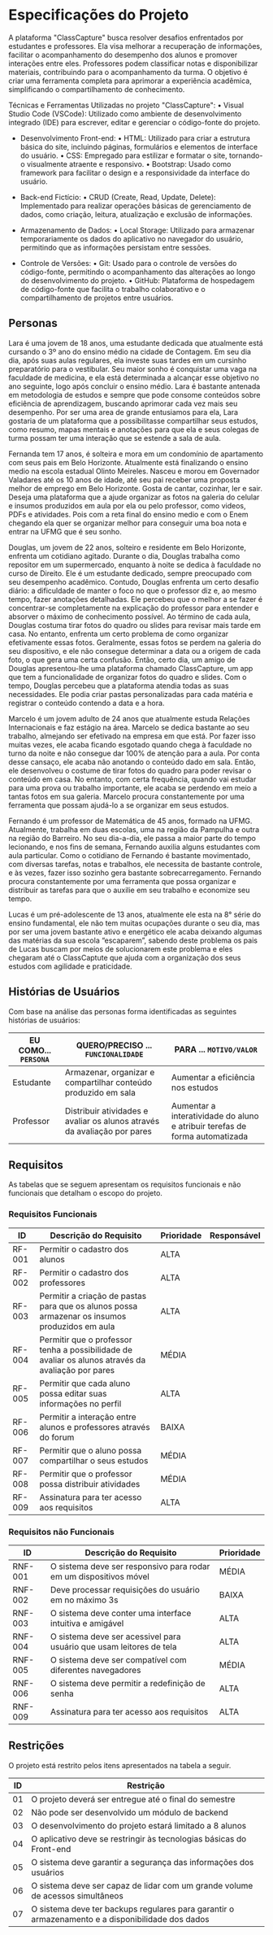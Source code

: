# Especificações do Projeto

A plataforma "ClassCapture" busca resolver desafios enfrentados por estudantes e professores. Ela visa melhorar a recuperação de informações, facilitar o acompanhamento do desempenho dos alunos e promover interações entre eles. Professores podem classificar notas e disponibilizar materiais, contribuindo para o acompanhamento da turma. O objetivo é criar uma ferramenta completa para aprimorar a experiência acadêmica, simplificando o compartilhamento de conhecimento.

Técnicas e Ferramentas Utilizadas no projeto "ClassCapture":
• Visual Studio Code (VSCode): Utilizado como ambiente de desenvolvimento integrado (IDE) para escrever, editar e gerenciar o código-fonte do projeto.

- Desenvolvimento Front-end:
• HTML: Utilizado para criar a estrutura básica do site, incluindo páginas, formulários e elementos de interface do usuário.
• CSS: Empregado para estilizar e formatar o site, tornando-o visualmente atraente e responsivo.
• Bootstrap: Usado como framework para facilitar o design e a responsividade da interface do usuário.

- Back-end Fictício:
• CRUD (Create, Read, Update, Delete): Implementado para realizar operações básicas de gerenciamento de dados, como criação, leitura, atualização e exclusão de informações.

- Armazenamento de Dados:
• Local Storage: Utilizado para armazenar temporariamente os dados do aplicativo no navegador do usuário, permitindo que as informações persistam entre sessões.

- Controle de Versões:
• Git: Usado para o controle de versões do código-fonte, permitindo o acompanhamento das alterações ao longo do desenvolvimento do projeto.
• GitHub: Plataforma de hospedagem de código-fonte que facilita o trabalho colaborativo e o compartilhamento de projetos entre usuários.

## Personas

Lara é uma jovem de 18 anos, uma estudante dedicada que atualmente está cursando o 3º ano do ensino médio na cidade de Contagem. Em seu dia dia, após suas aulas regulares, ela investe suas tardes em um cursinho preparatório para o vestibular. Seu maior sonho é conquistar uma vaga na faculdade de medicina, e ela está determinada a alcançar esse objetivo no ano seguinte, logo após concluir o ensino médio. Lara é bastante antenada em metodologia de estudos e sempre que pode consome conteúdos sobre eficiência de aprendizagem, buscando aprimorar cada vez mais seu desempenho. Por ser uma area de grande entusiamos para ela, Lara gostaria de um plataforma que a possibilitasse compartilhar seus estudos, como resumo, mapas mentais e anotações para que ela e seus colegas de turma possam ter uma interação que se estende a sala de aula.

Fernanda tem 17 anos, é solteira e mora em um condomínio de apartamento com seus pais em Belo Horizonte. Atualmente está finalizando o ensino medio na escola estadual Olinto Meireles. Nasceu e morou em Governador Valadares até os 10 anos de idade, até seu pai receber uma proposta melhor de emprego em Belo Horizonte. Gosta de cantar, cozinhar, ler e sair. Deseja uma plataforma que a ajude organizar as fotos na galeria do celular e insumos produzidos em aula por ela ou pelo professor, como videos, PDFs e atividades. Pois com a reta final do ensino medio e com o Enem chegando ela quer se organizar melhor para conseguir uma boa nota e entrar na UFMG que é seu sonho.

Douglas, um jovem de 22 anos, solteiro e residente em Belo Horizonte, enfrenta um cotidiano agitado. Durante o dia, Douglas trabalha como repositor em um supermercado, enquanto à noite se dedica à faculdade no curso de Direito. Ele é um estudante dedicado, sempre preocupado com seu desempenho acadêmico. Contudo, Douglas enfrenta um certo desafio diário: a dificuldade de manter o foco no que o professor diz e, ao mesmo tempo, fazer anotações detalhadas. Ele percebeu que o melhor a se fazer é concentrar-se completamente na explicação do professor para entender e absorver o máximo de conhecimento possível. Ao término de cada aula, Douglas costuma tirar fotos do quadro ou slides para revisar mais tarde em casa. No entanto, enfrenta um certo problema de como organizar efetivamente essas fotos. Geralmente, essas fotos se perdem na galeria do seu dispositivo, e ele não consegue determinar a data ou a origem de cada foto, o que gera uma certa confusão.
Então, certo dia, um amigo de Douglas apresentou-lhe uma plataforma chamado ClassCapture, um app que tem a funcionalidade de organizar fotos do quadro e slides. Com o tempo, Douglas percebeu que a plataforma atendia todas as suas necessidades. Ele podia criar pastas personalizadas para cada matéria e registrar o conteúdo contendo a data e a hora.

Marcelo é um jovem adulto de 24 anos que atualmente estuda Relações Internacionais e faz estágio na área. Marcelo se dedica bastante ao seu trabalho, almejando ser efetivado na empresa em que está. Por fazer isso muitas vezes, ele acaba ficando esgotado quando chega à faculdade no turno da noite e não consegue dar 100% de atenção para a aula. Por conta desse cansaço, ele acaba não anotando o conteúdo dado em sala. Então, ele desenvolveu o costume de tirar fotos do quadro para poder revisar o conteúdo em casa. No entanto, com certa frequência, quando vai estudar para uma prova ou trabalho importante, ele acaba se perdendo em meio a tantas fotos em sua galeria. Marcelo procura constantemente por uma ferramenta que possam ajudá-lo a se organizar em seus estudos.

Fernando é um professor de Matemática de 45 anos, formado na UFMG. Atualmente, trabalha em duas escolas, uma na região da Pampulha e outra na região do Barreiro. No seu dia-a-dia, ele passa a maior parte do tempo lecionando, e nos fins de semana, Fernando auxilia alguns estudantes com aula particular. Como o cotidiano de Fernando é bastante movimentado, com diversas tarefas, notas e trabalhos, ele necessita de bastante controle, e às vezes, fazer isso sozinho gera bastante sobrecarregamento. Fernando procura constantemente por uma ferramenta que possa organizar e distribuir as tarefas para que o auxilie em seu trabalho e economize seu tempo.


Lucas é um pré-adolescente de 13 anos, atualmente ele esta na 8° série do ensino fundamental, ele não tem muitas ocupações durante o seu dia, mas por ser uma jovem bastante ativo e energético ele acaba deixando algumas das matérias da sua escola “escaparem”, sabendo deste problema os pais de Lucas buscam por meios de solucionarem este problema e eles chegaram até o ClassCaptute que ajuda com a organização dos seus estudos com agilidade e praticidade.


## Histórias de Usuários

Com base na análise das personas forma identificadas as seguintes histórias de usuários:

|EU COMO... `PERSONA`| QUERO/PRECISO ... `FUNCIONALIDADE` |PARA ... `MOTIVO/VALOR`                 |
|--------------------|------------------------------------|----------------------------------------|
|Estudante  | Armazenar, organizar e compartilhar conteúdo produzido em sala | Aumentar a eficiência nos estudos |
|Professor       | Distribuir atividades e avaliar os alunos através da avaliação por pares | Aumentar a interatividade do aluno e atribuir terefas de forma automatizada |

## Requisitos

As tabelas que se seguem apresentam os requisitos funcionais e não funcionais que detalham o escopo do projeto.

### Requisitos Funcionais

|ID    | Descrição do Requisito  | Prioridade | Responsável |
|------|-----------------------------------------|----| ----|
|RF-001| Permitir o cadastro dos alunos | ALTA |  |
|RF-002| Permitir o cadastro dos professores  | ALTA | |
|RF-003| Permitir a criação de pastas para que os alunos possa armazenar os insumos produzidos em aula | ALTA | |
|RF-004| Permitir que o professor tenha a possibilidade de avaliar os alunos através da avaliação por pares | MÉDIA | |
|RF-005| Permitir que cada aluno possa editar suas informações no perfil | ALTA | |
|RF-006| Permitir a interação entre alunos e professores através do forum | BAIXA | |
|RF-007| Permitir que o aluno possa compartilhar o seus estudos | MÉDIA | |
|RF-008| Permitir que o professor possa distribuir atividades | MÉDIA | |
|RF-009| Assinatura para ter acesso aos requisitos | ALTA | |

### Requisitos não Funcionais

|ID     | Descrição do Requisito  |Prioridade |
|-------|-------------------------|----|
|RNF-001| O sistema deve ser responsivo para rodar em um dispositivos móvel | MÉDIA | 
|RNF-002| Deve processar requisições do usuário em no máximo 3s |  BAIXA | 
|RNF-003| O sistema deve conter uma interface intuitiva e amigável | ALTA |
|RNF-004| O sistema deve ser acessivel para usuário que usam leitores de tela | ALTA |
|RNF-005| O sistema deve ser compatível com diferentes navegadores | MÉDIA |
|RNF-006| O sistema deve permitir a redefinição de senha | ALTA |
|RNF-009| Assinatura para ter acesso aos requisitos | ALTA | |

## Restrições

O projeto está restrito pelos itens apresentados na tabela a seguir.

|ID| Restrição                                             |
|--|-------------------------------------------------------|
|01| O projeto deverá ser entregue até o final do semestre |
|02| Não pode ser desenvolvido um módulo de backend        |
|03| O desenvolvimento do projeto estará limitado a 8 alunos |
|04| O aplicativo deve se restringir às tecnologias básicas do Front-end |
|05|	O sistema deve garantir a segurança das informações dos usuários |
|06|	O sistema deve ser capaz de lidar com um grande volume de acessos simultâneos |
|07| O sistema deve ter backups regulares para garantir o armazenamento e a disponibilidade dos dados |
